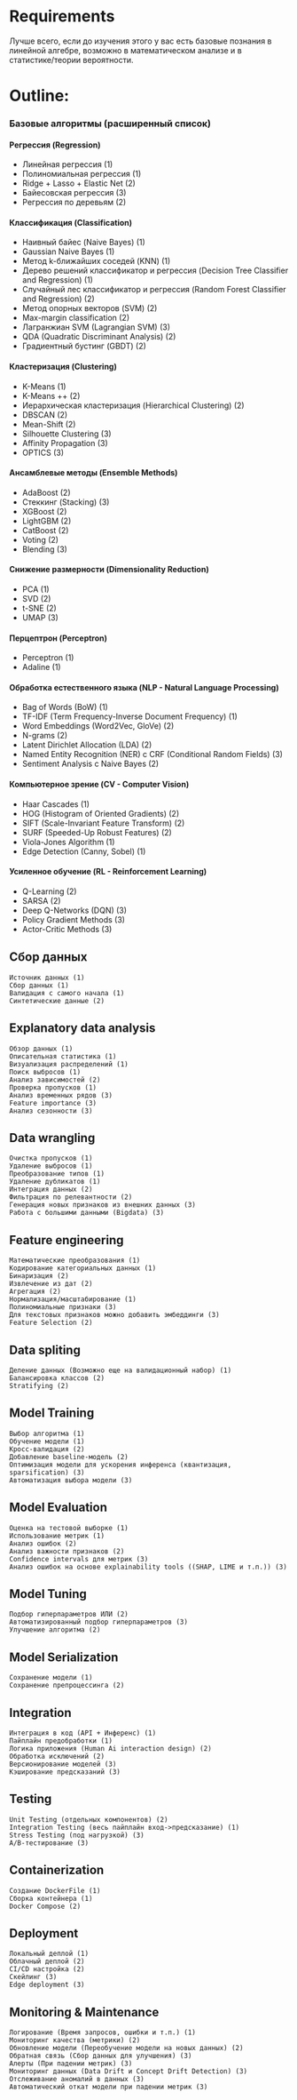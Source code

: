 # Requirements

Лучше всего, если до изучения этого у вас есть базовые познания в линейной алгебре, возможно в математическом анализе и в статистике/теории вероятности.
# Outline:
### Базовые алгоритмы (расширенный список)

#### Регрессия (Regression)

- Линейная регрессия (1)
- Полиномиальная регрессия (1)
- Ridge + Lasso + Elastic Net (2)
- Байесовская регрессия (3)
- Регрессия по деревьям (2)

#### Классификация (Classification)

- Наивный байес (Naive Bayes) (1)
- Gaussian Naive Bayes (1)
- Метод k-ближайших соседей (KNN) (1)
- Дерево решений классификатор и регрессия (Decision Tree Classifier and Regression) (1)
- Случайный лес классификатор и регрессия (Random Forest Classifier and Regression) (2)
- Метод опорных векторов (SVM) (2)
- Max-margin classification (2)
- Лагранжиан SVM (Lagrangian SVM) (3)
- QDA (Quadratic Discriminant Analysis) (2)
- Градиентный бустинг (GBDT) (2)

#### Кластеризация (Clustering)

- K-Means (1)
- K-Means ++ (2)
- Иерархическая кластеризация (Hierarchical Clustering) (2)
- DBSCAN (2)
- Mean-Shift (2)
- Silhouette Clustering (3)
- Affinity Propagation (3)
- OPTICS (3)

#### Ансамблевые методы (Ensemble Methods)

- AdaBoost (2)
- Стеккинг (Stacking) (3)
- XGBoost (2)
- LightGBM (2)
- CatBoost (2)
- Voting (2)
- Blending (3)

#### Снижение размерности (Dimensionality Reduction)

- PCA (1)
- SVD (2)
- t-SNE (2)
- UMAP (3)

#### Перцептрон (Perceptron)

- Perceptron (1)
- Adaline (1)

#### Обработка естественного языка (NLP - Natural Language Processing)

- Bag of Words (BoW) (1)
- TF-IDF (Term Frequency-Inverse Document Frequency) (1)
- Word Embeddings (Word2Vec, GloVe) (2)
- N-grams (2)
- Latent Dirichlet Allocation (LDA) (2)
- Named Entity Recognition (NER) с CRF (Conditional Random Fields) (3)
- Sentiment Analysis с Naive Bayes (2)

#### Компьютерное зрение (CV - Computer Vision)

- Haar Cascades (1)
- HOG (Histogram of Oriented Gradients) (2)
- SIFT (Scale-Invariant Feature Transform) (2)
- SURF (Speeded-Up Robust Features) (2)
- Viola-Jones Algorithm (1)
- Edge Detection (Canny, Sobel) (1)

#### Усиленное обучение (RL - Reinforcement Learning)

- Q-Learning (2)
- SARSA (2)
- Deep Q-Networks (DQN) (3)
- Policy Gradient Methods (3)
- Actor-Critic Methods (3)
## Сбор данных
	Источник данных (1)
    Сбор данных (1)
    Валидация с самого начала (1)
	Синтетические данные (2)

## Explanatory data analysis
    Обзор данных (1)
    Описательная статистика (1)
    Визуализация распределений (1)
    Поиск выбросов (1)
    Анализ зависимостей (2)
    Проверка пропусков (1)
    Анализ временных рядов (3)
    Feature importance (3)
    Анализ сезонности (3)

## Data wrangling
    Очистка пропусков (1)
    Удаление выбросов (1)
    Преобразование типов (1)
    Удаление дубликатов (1)
    Интеграция данных (2)
    Фильтрация по релевантности (2)
    Генерация новых признаков из внешних данных (3)
    Работа с большими данными (Bigdata) (3)

## Feature engineering
    Математические преобразования (1)
    Кодирование категориальных данных (1)
    Бинаризация (2)
    Извлечение из дат (2)
    Агрегация (2)
    Нормализация/масштабирование (1)
    Полиномиальные признаки (3)
    Для текстовых признаков можно добавить эмбеддинги (3)
    Feature Selection (2)

## Data spliting
    Деление данных (Возможно еще на валидационный набор) (1)
    Балансировка классов (2)
    Stratifying (2)

## Model Training
    Выбор алгоритма (1)
    Обучение модели (1)
    Кросс-валидация (2)
    Добавление baseline-модель (2)
    Оптимизация модели для ускорения инференса (квантизация, sparsification) (3)
    Автоматизация выбора модели (3)

## Model Evaluation
    Оценка на тестовой выборке (1)
    Использование метрик (1)
    Анализ ошибок (2)
    Анализ важности признаков (2)
    Confidence intervals для метрик (3)
    Анализ ошибок на основе explainability tools ((SHAP, LIME и т.п.)) (3)

## Model Tuning
    Подбор гиперпараметров ИЛИ (2)
    Автоматизированный подбор гиперпараметров (3)
    Улучшение алгоритма (2)

## Model Serialization
    Сохранение модели (1)
    Сохранение препроцессинга (2)

## Integration
    Интеграция в код (API + Инференс) (1)
    Пайплайн предобработки (1)
    Логика приложения (Human Ai interaction design) (2)
    Обработка исключений (2)
    Версионирование моделей (3)
    Кэширование предсказаний (3)

## Testing
    Unit Testing (отдельных компонентов) (2)
    Integration Testing (весь пайплайн вход->предсказание) (1)
    Stress Testing (под нагрузкой) (3)
    A/B-тестирование (3)

## Containerization
    Создание DockerFile (1)
    Сборка контейнера (1)
    Docker Compose (2)

## Deployment
    Локальный деплой (1)
    Облачный деплой (2)
    CI/CD настройка (2)
    Скейлинг (3)
    Edge deployment (3)

## Monitoring & Maintenance
    Логирование (Время запросов, ошибки и т.п.) (1)
    Мониторинг качества (метрики) (2)
    Обновление модели (Переобучение модели на новых данных) (2)
    Обратная связь (Сбор данных для улучшения) (3)
    Алерты (При падении метрик) (3)
    Мониторинг данных (Data Drift и Concept Drift Detection) (3)
    Отслеживание аномалий в данных (3)
    Автоматический откат модели при падении метрик (3)
